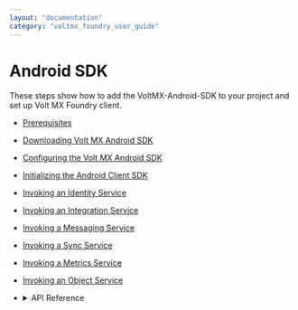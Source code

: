```yaml
---
layout: "documentation"
category: "voltmx_foundry_user_guide"
---
```


# Android SDK

These steps show how to add the VoltMX-Android-SDK to your project and set up Volt MX Foundry client.

- [Prerequisites](Prerequisites_Android.html)
- [Downloading Volt MX Android SDK](Download_VoltMX_SDK_Files_Android.html)
- [Configuring the Volt MX Android SDK](Android_Studio.html)
- [Initializing the Android Client SDK](Initializing_Client_SDK_Android.html)
- [Invoking an Identity Service](Invoking_Identity_Service_Android.html)
- [Invoking an Integration Service](Invoking_Integration_Service_Android.html)
- [Invoking a Messaging Service](Invoking_Messaging_Service_Android.html)
- [Invoking a Sync Service](Invoking_Sync_Service_Android.html)
- [Invoking a Metrics Service](Invoking_Metrics_Service_Android.html)
- [Invoking an Object Service](Invoking_an_Object_Service.html)

- <details close markdown="block"><summary>API Reference</summary>To view the API Reference for Volt MX Android, click <a href="http://docs.voltmx.com/8_x_PDFs/voltmxfoundry/voltmx_docsets/android/voltmx-sdk.doc/index.html" target="_blank">VoltMX Android docset.</a></details>
